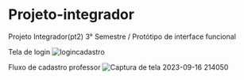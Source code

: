 # Projeto-integrador
Projeto Integrador(pt2) 3° Semestre / Protótipo de interface funcional

Tela de login
![logincadastro](https://github.com/eduardeveloper/Projeto-integrador/assets/85944103/a34bda6c-df8c-4b87-a972-1c6f0d4a62c3)

Fluxo de cadastro professor
![Captura de tela 2023-09-16 214050](https://github.com/eduardeveloper/Projeto-integrador/assets/89279263/935b5058-d85f-49f4-b28f-73304e65c960)
